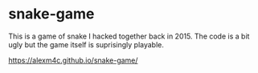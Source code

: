 # snake-game

This is a game of snake I hacked together back in 2015. The code is a
bit ugly but the game itself is suprisingly playable.

https://alexm4c.github.io/snake-game/

